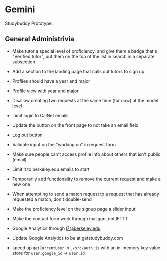 # Gemini

Studybuddy Prototype.

## General Administrivia

- Make tutor a special level of proficiency, and give them a badge that's "Verified tutor", put them on the top of the list in search in a separate subsection
- Add a section to the landing page that calls out tutors to sign up.
- Profiles should have a year and major
- Profile view with year and major
- Disallow creating two requests at the same time (for now) at the model level
- Limit login to CalNet emails
- Update the button on the front page to not take an email field
- Log out button
- Validate input on the "working on" in request form
- Make sure people can't access profile info about others that isn't public. (email)

- Limit it to berkeley.edu emails to start
- Temporarily add functionality to remove the current request and make a new one
- When attempting to send a match request to a request that has already requested a match, don't double-send
- Make the proficiency level on the signup page a slider input

- Make the contact form work through mailgun, not IFTTT
- Google Analytics through l7@berkeley.edu
- Update Google Analytics to be at getstudybuddy.com

- speed up `getCurrentUser` in `./src/auth.js` with an in-memory key value store for `user.google_id` -> `user.id`

